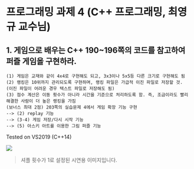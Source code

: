 프로그래밍 과제 4 (C++ 프로그래밍, 최영규 교수님)
=============
## 1. 게임으로 배우는 C++ 190~196쪽의 코드를 참고하여 퍼즐 게임을 구현하라.
```
(1) 게임은 교재와 같이 4x4로 구현해도 되고, 3x3이나 5x5등 다른 크기로 구현해도 됨
(2) 랭킹은 10위까지 관리되도록 구현하며, 랭킹 파일은 가급적 이진 파일로 저장할 것. (이진 파일이 어려운 경우 텍스트 파일로 저장해도 됨)
(3) 점수 계산은 이동 횟수가 아니라 시간을 기준으로 처리하도록 함. 즉, 조금이라도 빨리 해결한 사람이 더 높은 랭킹을 가짐
(보너스 최대 2점) 203쪽의 실습문제 4에서 게임 확장 기능 구현
--> (2) replay 기능
--> (3-4) 게임 저장/다시 시작 기능
--> (5) 아스키 아트를 이용한 그림 퍼즐 기능
```
Tested on VS2019 (C++14)


![](https://user-images.githubusercontent.com/58779799/112709105-c818c700-8ef9-11eb-8353-3517ef9fa39f.gif)
> 셔플 횟수가 1로 설정된 시연용 이미지입니다.
